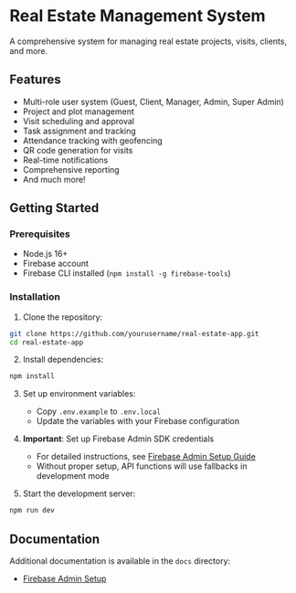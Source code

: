 # Real Estate Management System

A comprehensive system for managing real estate projects, visits, clients, and more.

## Features

- Multi-role user system (Guest, Client, Manager, Admin, Super Admin)
- Project and plot management
- Visit scheduling and approval
- Task assignment and tracking
- Attendance tracking with geofencing
- QR code generation for visits
- Real-time notifications
- Comprehensive reporting
- And much more!

## Getting Started

### Prerequisites

- Node.js 16+
- Firebase account
- Firebase CLI installed (`npm install -g firebase-tools`)

### Installation

1. Clone the repository:

```bash
git clone https://github.com/yourusername/real-estate-app.git
cd real-estate-app
```

2. Install dependencies:

```bash
npm install
```

3. Set up environment variables:

   - Copy `.env.example` to `.env.local`
   - Update the variables with your Firebase configuration

4. **Important**: Set up Firebase Admin SDK credentials

   - For detailed instructions, see [Firebase Admin Setup Guide](docs/firebase-admin-setup.md)
   - Without proper setup, API functions will use fallbacks in development mode

5. Start the development server:

```bash
npm run dev
```

## Documentation

Additional documentation is available in the `docs` directory:

- [Firebase Admin Setup](docs/firebase-admin-setup.md)

